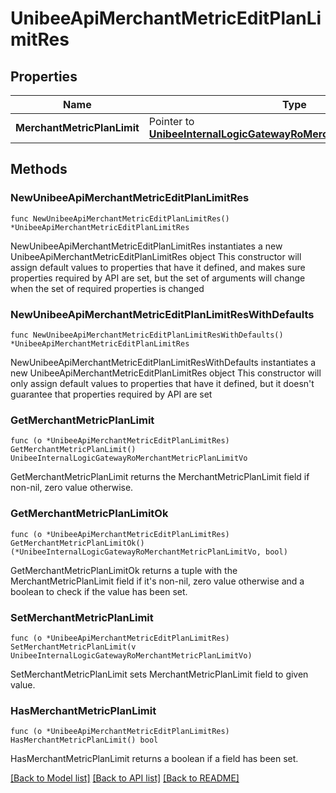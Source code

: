 # UnibeeApiMerchantMetricEditPlanLimitRes

## Properties

Name | Type | Description | Notes
------------ | ------------- | ------------- | -------------
**MerchantMetricPlanLimit** | Pointer to [**UnibeeInternalLogicGatewayRoMerchantMetricPlanLimitVo**](UnibeeInternalLogicGatewayRoMerchantMetricPlanLimitVo.md) |  | [optional] 

## Methods

### NewUnibeeApiMerchantMetricEditPlanLimitRes

`func NewUnibeeApiMerchantMetricEditPlanLimitRes() *UnibeeApiMerchantMetricEditPlanLimitRes`

NewUnibeeApiMerchantMetricEditPlanLimitRes instantiates a new UnibeeApiMerchantMetricEditPlanLimitRes object
This constructor will assign default values to properties that have it defined,
and makes sure properties required by API are set, but the set of arguments
will change when the set of required properties is changed

### NewUnibeeApiMerchantMetricEditPlanLimitResWithDefaults

`func NewUnibeeApiMerchantMetricEditPlanLimitResWithDefaults() *UnibeeApiMerchantMetricEditPlanLimitRes`

NewUnibeeApiMerchantMetricEditPlanLimitResWithDefaults instantiates a new UnibeeApiMerchantMetricEditPlanLimitRes object
This constructor will only assign default values to properties that have it defined,
but it doesn't guarantee that properties required by API are set

### GetMerchantMetricPlanLimit

`func (o *UnibeeApiMerchantMetricEditPlanLimitRes) GetMerchantMetricPlanLimit() UnibeeInternalLogicGatewayRoMerchantMetricPlanLimitVo`

GetMerchantMetricPlanLimit returns the MerchantMetricPlanLimit field if non-nil, zero value otherwise.

### GetMerchantMetricPlanLimitOk

`func (o *UnibeeApiMerchantMetricEditPlanLimitRes) GetMerchantMetricPlanLimitOk() (*UnibeeInternalLogicGatewayRoMerchantMetricPlanLimitVo, bool)`

GetMerchantMetricPlanLimitOk returns a tuple with the MerchantMetricPlanLimit field if it's non-nil, zero value otherwise
and a boolean to check if the value has been set.

### SetMerchantMetricPlanLimit

`func (o *UnibeeApiMerchantMetricEditPlanLimitRes) SetMerchantMetricPlanLimit(v UnibeeInternalLogicGatewayRoMerchantMetricPlanLimitVo)`

SetMerchantMetricPlanLimit sets MerchantMetricPlanLimit field to given value.

### HasMerchantMetricPlanLimit

`func (o *UnibeeApiMerchantMetricEditPlanLimitRes) HasMerchantMetricPlanLimit() bool`

HasMerchantMetricPlanLimit returns a boolean if a field has been set.


[[Back to Model list]](../README.md#documentation-for-models) [[Back to API list]](../README.md#documentation-for-api-endpoints) [[Back to README]](../README.md)


